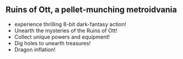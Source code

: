 ## Ruins of Ott, a pellet-munching metroidvania

* experience thrilling 8-bit dark-fantasy action!
* Unearth the mysteries of the Ruins of Ott!
* Collect unique powers and equipment!
* Dig holes to unearth treasures!
* Dragon inflation!
